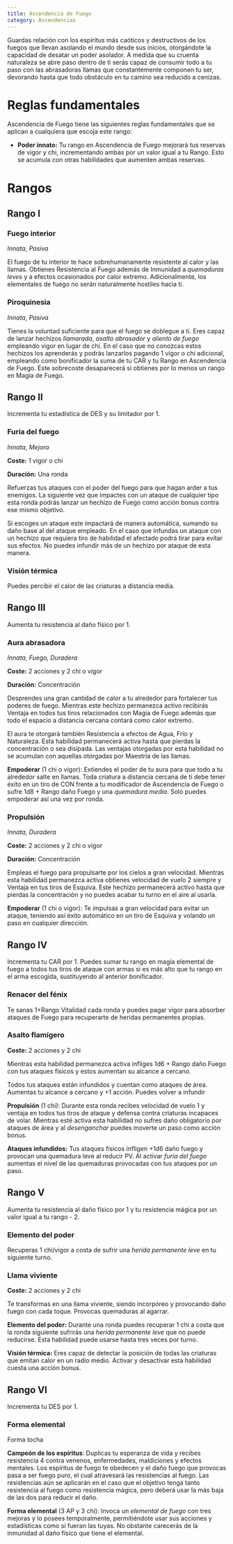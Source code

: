 ```yaml
---
title: Ascendencia de Fuego
category: Ascendencias
---
```


Guardas relación con los espíritus más caóticos y destructivos de los fuegos que llevan asolando el mundo desde sus inicios, otorgándote la capacidad de desatar un poder asolador. A medida que su cruenta naturaleza se abre paso dentro de ti serás capaz de consumir todo a tu paso con las abrasadoras llamas que constantemente componen tu ser, devorando hasta que todo obstáculo en tu camino sea reducido a cenizas.

# Reglas fundamentales

Ascendencia de Fuego tiene las siguientes reglas fundamentales que se aplican a cualquiera que escoja este rango:

- **Poder innato:** Tu rango en Ascendencia de Fuego mejorará tus reservas de vigor y chi, incrementando ambas por un valor igual a tu Rango. Esto se acumula con otras habilidades que aumenten ambas reservas.

# Rangos

## Rango I 

### Fuego interior

*Innata, Pasiva*

El fuego de tu interior te hace sobrehumanamente resistente al calor y las llamas. Obtienes Resistencia al Fuego además de Inmunidad a *quemaduras leves* y a efectos ocasionados por calor extremo. Adicionalmente, los elementales de fuego no serán naturalmente hostiles hacia ti.

### Piroquinesia

*Innata, Pasiva*

Tienes la voluntad suficiente para que el fuego se doblegue a ti. Eres capaz de lanzar hechizos *llamarada*, *asalto abrasador* y *aliento de fuego* empleando vigor en lugar de chi. En el caso que no conozcas estos hechizos los aprenderás y podrás lanzarlos pagando 1 vigor o chi adicional, empleando como bonificador la suma de tu CAR y tu Rango en Ascendencia de Fuego. Este sobrecoste desaparecerá si obtienes por lo menos un rango en Magia de Fuego.

## Rango II

Incrementa tu estadística de DES y su limitador por 1.

### Furia del fuego

*Innata, Mejora*

**Coste:** 1 vigor o chi

**Duración:** Una ronda

Refuerzas tus ataques con el poder del fuego para que hagan arder a tus enemigos. La siguiente vez que impactes con un ataque de cualquier tipo esta ronda podrás lanzar un hechizo de Fuego como acción bonus contra ese mismo objetivo. 

Si escoges un ataque este impactará de manera automática, sumando su daño base al del ataque empleado. En el caso que infundas un ataque  con un hechizo que requiera tiro de habilidad el afectado podrá tirar para evitar sus efectos. No puedes infundir más de un hechizo por ataque de esta manera.

### Visión térmica

Puedes percibir el calor de las criaturas a distancia media.

## Rango III 

Aumenta tu resistencia al daño físico por 1.

### Aura abrasadora

*Innata, Fuego, Duradera*

**Coste:** 2 acciones y 2 chi o vigor

**Duración:** Concentración

Desprendes una gran cantidad de calor a tu alrededor para fortalecer tus poderes de fuego. Mientras este hechizo permanezca activo recibirás Ventaja en todos tus tiros relacionados con Magia de Fuego además que todo el espacio a distancia cercana contará como calor extremo. 

El aura te otorgará también Resistencia a efectos de Agua, Frío y Naturaleza. Esta habilidad permanecerá activa hasta que pierdas la concentración o sea disipada. Las ventajas otorgadas por esta habilidad no se acumulan con aquellas otorgadas por Maestría de las llamas.

**Empoderar** (1 chi o vigor): Extiendes el poder de tu aura para que todo a tu alrededor salte en llamas. Toda criatura a distancia cercana de ti debe tener éxito en un tiro de CON frente a tu modificador de Ascendencia de Fuego o sufre 1d8 + Rango daño Fuego y una *quemadura media*. Solo puedes empoderar así una vez por ronda.

### Propulsión

*Innata, Duradera*

**Coste:** 2 acciones y 2 chi o vigor

**Duración:** Concentración

Empleas el fuego para propulsarte por los cielos a gran velocidad. Mientras esta habilidad permanezca activa obtienes velocidad de vuelo 2 siempre y Ventaja en tus tiros de Esquiva. Este hechizo permanecerá activo hasta que pierdas la concentración y no puedes acabar tu turno en el aire al usarla.

**Empoderar** (1 chi o vigor): Te impulsas a gran velocidad para evitar un ataque, teniendo así éxito automático en un tiro de Esquiva y volando un paso en cualquier dirección.

## Rango IV

Incrementa tu CAR por 1. Puedes sumar tu rango en magia elemental de fuego a todos tus tiros de ataque con armas si es más alto que tu rango en el arma escogida, sustituyendo al anterior bonificador.

### Renacer del fénix

Te sanas 1+Rango Vitalidad cada ronda y puedes pagar vigor para absorber ataques de Fuego para recuperarte de heridas permanentes propias.

### Asalto flamígero

**Coste:** 2 acciones y 2 chi

Mientras esta habilidad permanezca activa infliges 1d6 + Rango daño Fuego con tus ataques físicos y estos aumentan su alcance a cercano. 

Todos tus ataques están infundidos y cuentan como ataques de área. Aumentas tu alcance a cercano y +1 acción. Puedes volver a infundir 

**Propulsión** (1 chi): Durante esta ronda recibes velocidad de vuelo 1 y ventaja en todos tus tiros de ataque y defensa contra criaturas incapaces de volar. Mientras esté activa esta habilidad no sufres daño obligatorio por ataques de área y al *desenganchar* puedes moverte un paso como acción bonus. 

**Ataques infundidos:** Tus ataques físicos infligen +1d6 daño fuego y provocan una quemadura leve al reducir PV. Al activar *furia del fuego* aumentas el nivel de las quemaduras provocadas con tus ataques por un paso.

## Rango V

Aumenta tu resistencia al daño físico por 1 y tu resistencia mágica por un valor igual a tu rango - 2.

### Elemento del poder

Recuperas 1 chi/vigor a costa de sufrir una *herida permanente leve* en tu siguiente turno.

### Llama viviente

**Coste:** 2 acciones y 2 chi

Te transformas en una llama viviente, siendo incorpóreo y provocando daño fuego con cada toque. Provocas quemaduras al agarrar.

**Elemento del poder:** Durante una ronda puedes recuperar 1 chi a costa que la ronda siguiente sufrirás una *herida permanente leve* que no puede reducirse. Esta habilidad puede usarse hasta tres veces por turno.

**Visión térmica:** Eres capaz de detectar la posición de todas las criaturas que emitan calor en un radio medio. Activar y desactivar esta habilidad cuesta una acción bonus.

## Rango VI 

Incrementa tu DES por 1.

### Forma elemental

Forma tocha

**Campeón de los espíritus**: Duplicas tu esperanza de vida y recibes resistencia 4 contra venenos, enfermedades, maldiciones y efectos mentales. Los espíritus de fuego te obedecen y el daño fuego que provocas pasa a ser fuego puro, el cual atravesará las resistencias al fuego. Las resistencias aún se aplicarán en el caso que el objetivo tenga tanto resistencia al fuego como resistencia mágica, pero deberá usar la más baja de las dos para reducir el daño.

**Forma elemental** (3 AP y 3 chi): Invoca un *elemental de fuego* con tres mejoras y lo posees temporalmente, permitiéndote usar sus acciones y estadísticas como si fueran las tuyas. No obstante carecerás de la inmunidad al daño físico que tiene el elemental.